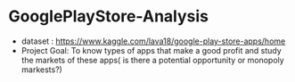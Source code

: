 # GooglePlayStore-Analysis
* dataset : https://www.kaggle.com/lava18/google-play-store-apps/home
* Project Goal: To know types of apps that make a good profit and study the markets of these apps( is there a potential opportunity or monopoly markests?)
